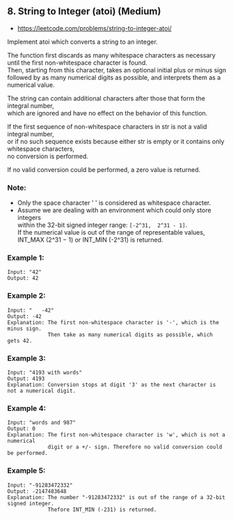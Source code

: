 ## 8. String to Integer (atoi) (Medium)
- <https://leetcode.com/problems/string-to-integer-atoi/>

Implement atoi which converts a string to an integer.

The function first discards as many whitespace characters as necessary  
until the first non-whitespace character is found.  
Then, starting from this character, takes an optional initial plus or minus sign  
followed by as many numerical digits as possible, and interprets them as a numerical value.

The string can contain additional characters after those that form the integral number,  
which are ignored and have no effect on the behavior of this function.

If the first sequence of non-whitespace characters in str is not a valid integral number,  
or if no such sequence exists because either str is empty or it contains only whitespace characters,  
no conversion is performed.

If no valid conversion could be performed, a zero value is returned.

### Note:
- Only the space character ' ' is considered as whitespace character.
- Assume we are dealing with an environment which could only store integers  
  within the 32-bit signed integer range: `[-2^31,  2^31 - 1]`.  
  If the numerical value is out of the range of representable values,  
  INT_MAX (2^31 − 1) or INT_MIN (-2^31) is returned.

### Example 1:
    Input: "42"
    Output: 42

### Example 2:
    Input: "   -42"
    Output: -42
    Explanation: The first non-whitespace character is '-', which is the minus sign.
                 Then take as many numerical digits as possible, which gets 42.

### Example 3:
    Input: "4193 with words"
    Output: 4193
    Explanation: Conversion stops at digit '3' as the next character is not a numerical digit.

### Example 4:
    Input: "words and 987"
    Output: 0
    Explanation: The first non-whitespace character is 'w', which is not a numerical 
                 digit or a +/- sign. Therefore no valid conversion could be performed.

### Example 5:
    Input: "-91283472332"
    Output: -2147483648
    Explanation: The number "-91283472332" is out of the range of a 32-bit signed integer.
                 Thefore INT_MIN (-231) is returned.

